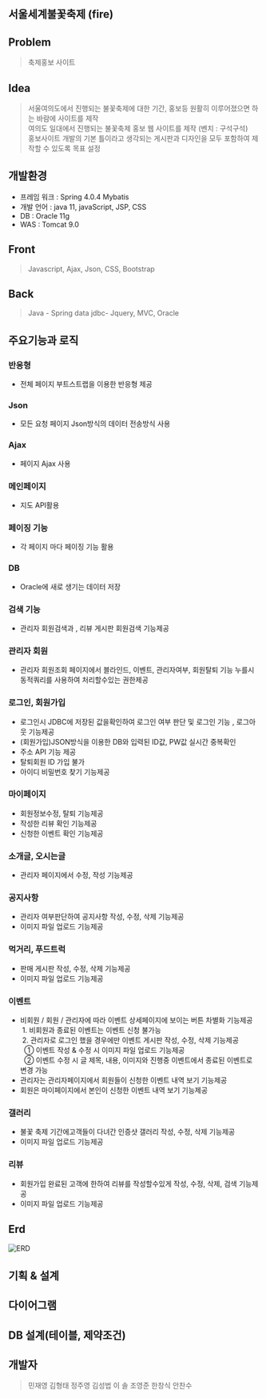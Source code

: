 ## 서울세계불꽃축제 (fire)

Problem
-----
> 축제홍보 사이트

Idea
-----
> 서울여의도에서 진행되는 불꽃축제에 대한 기간, 홍보등 원활히 이루어졌으면 하는 바람에 사이트를 제작 <br> 여의도 일대에서 진행되는 불꽃축제 홍보 웹 사이트를 제작 (벤치 : 구석구석) <br> 홍보사이트 개발의 기본 틀이라고 생각되는 게시판과 디자인을 모두 포함하여 제작할 수 있도록 목표 설정

개발환경
-----
+ 프레임 워크 : Spring 4.0.4 Mybatis
+ 개발 언어 : java 11, javaScript, JSP, CSS
+ DB : Oracle 11g
+ WAS : Tomcat 9.0

Front 
-----
> Javascript, Ajax, Json, CSS, Bootstrap

Back 
-----
> Java - Spring data jdbc- Jquery, MVC,  Oracle  

주요기능과 로직
-----

### 반응형 
+  전체 페이지 부트스트랩을 이용한 반응형 제공

### Json
+ 모든 요청 페이지 Json방식의 데이터 전송방식 사용

### Ajax
+ 페이지 Ajax 사용

### 메인페이지
+ 지도 API활용 

### 페이징 기능
 + 각 페이지 마다 페이징 기능 활용 

### DB
 + Oracle에 새로 생기는 데이터 저장

### 검색 기능
 + 관리자 회원검색과 , 리뷰 게시판 회원검색 기능제공

### 관리자 회원
 + 관리자 회원조회 페이지에서 블라인드, 이벤트, 관리자여부, 회원탈퇴 기능 누를시 동적쿼리를 사용하여 처리할수있는 권한제공

### 로그인, 회원가입
 + 로그인시 JDBC에 저장된 값을확인하여 로그인 여부 판단 및 로그인 기능 , 로그아웃 기능제공  
 + (회원가입)JSON방식을 이용한 DB와 입력된 ID값, PW값 실시간 중복확인
 + 주소 API 기능 제공
 + 탈퇴회원 ID 가입 불가 
 + 아이디 비밀번호 찾기 기능제공

### 마이페이지
 + 회원정보수정, 탈퇴 기능제공
 + 작성한 리뷰 확인 기능제공
 + 신청한 이벤트 확인 기능제공

### 소개글, 오시는글
 + 관리자 페이지에서 수정, 작성 기능제공
 
### 공지사항
 + 관리자 여부판단하여 공지사항 작성, 수정, 삭제 기능제공
 + 이미지 파일 업로드 기능제공

### 먹거리, 푸드트럭
 + 판매 게시판 작성, 수정, 삭제 기능제공
 + 이미지 파일 업로드 기능제공
 
 
### 이벤트
 + 비회원 / 회원 / 관리자에 따라 이벤트 상세페이지에 보이는 버튼 차별화 기능제공<br>
 &nbsp;1. 비회원과 종료된 이벤트는 이벤트 신청 불가능<br>
 &nbsp;2. 관리자로 로그인 했을 경우에만 이벤트 게시판 작성, 수정, 삭제 기능제공<br>
 &nbsp;&nbsp;① 이벤트 작성 & 수정 시 이미지 파일 업로드 기능제공<br>
 &nbsp;&nbsp;② 이벤트 수정 시 글 제목, 내용, 이미지와 진행중 이벤트에서 종료된 이벤트로 변경 가능
 + 관리자는 관리자페이지에서 회원들이 신청한 이벤트 내역 보기 기능제공
 + 회원은 마이페이지에서 본인이 신청한 이벤트 내역 보기 기능제공

### 갤러리
 + 불꽃 축제 기간에고객들이 다녀간 인증샷 갤러리 작성, 수정, 삭제 기능제공
 + 이미지 파일 업로드 기능제공
 
 
### 리뷰
 + 회원가입 완료된 고객에 한하여 리뷰를 작성할수있게  작성, 수정, 삭제, 검색 기능제공
 + 이미지 파일 업로드 기능제공


Erd
-----
![ERD](https://user-images.githubusercontent.com/83907504/161880808-4510201d-2f63-4c47-b751-50177bbb5e8a.jpg)



기획 & 설계
-----


다이어그램
-----


DB 설계(테이블, 제약조건)
-----


개발자
-----
> 민재영 김형태 정주영 김성법 이 솔 조영준 한창식 안찬수

